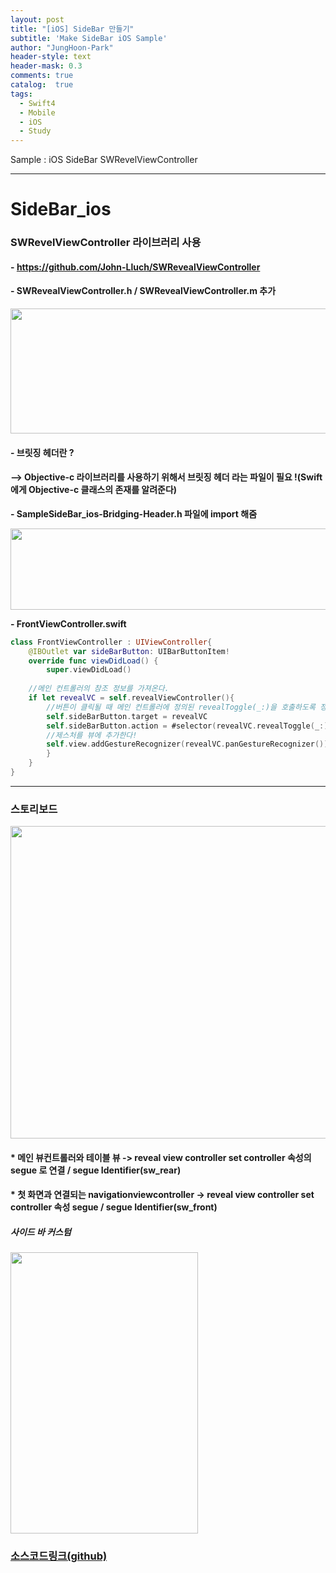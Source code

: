 ```yaml
---
layout: post
title: "[iOS] SideBar 만들기"
subtitle: 'Make SideBar iOS Sample'
author: "JungHoon-Park"
header-style: text
header-mask: 0.3
comments: true
catalog:  true
tags:
  - Swift4
  - Mobile
  - iOS
  - Study
---
```


Sample : iOS SideBar SWRevelViewController

---

# SideBar_ios

### SWRevelViewController 라이브러리 사용
#### - https://github.com/John-Lluch/SWRevealViewController
#### - SWRevealViewController.h / SWRevealViewController.m 추가
<div>
<img width="600" height="200" src="https://user-images.githubusercontent.com/30828236/58068227-7b605880-7bcb-11e9-8053-56b1f192609c.png"/>
</div>

#### - 브릿징 헤더란 ?
#### --> Objective-c 라이브러리를 사용하기 위해서 브릿징 헤더 라는 파일이 필요 !(Swift에게 Objective-c 클래스의 존재를 알려준다)

**- SampleSideBar_ios-Bridging-Header.h 파일에 import 해줌**

<div>
<img width ="600" height="130" src="https://user-images.githubusercontent.com/30828236/54476914-075da900-4846-11e9-8336-6cdb1ea38d95.png"/>
</div>

**- FrontViewController.swift**

```swift
class FrontViewController : UIViewController{
    @IBOutlet var sideBarButton: UIBarButtonItem!
    override func viewDidLoad() {
        super.viewDidLoad()
        
    //메인 컨트롤러의 참조 정보를 가져온다.
    if let revealVC = self.revealViewController(){
        //버튼이 클릭될 때 메인 컨트롤러에 정의된 revealToggle(_:)을 호출하도록 정의한다
        self.sideBarButton.target = revealVC
        self.sideBarButton.action = #selector(revealVC.revealToggle(_:))
        //제스처를 뷰에 추가한다!
        self.view.addGestureRecognizer(revealVC.panGestureRecognizer())
        }
    }
}
```
- - -

### 스토리보드
<div>
  <img width ="600" height ="500" src="https://user-images.githubusercontent.com/30828236/54477207-fd897500-4848-11e9-90ca-9e0b69ef160c.png"/>
</div>

#### * 메인 뷰컨트롤러와 테이블 뷰 -> reveal view controller set controller 속성의 segue 로 연결 / segue Identifier(sw_rear)

#### * 첫 화면과 연결되는 navigationviewcontroller -> reveal view controller set controller 속성 segue / segue Identifier(sw_front)

##### 사이드 바 커스텀 
<div>
  <img width="300" height="450" src="https://user-images.githubusercontent.com/30828236/54486855-6ae0e880-48d1-11e9-8977-53dd0dcdce89.png"/>
</div>

### [소스코드링크(github)](https://github.com/Junghun0/SideBar_ios.git)


